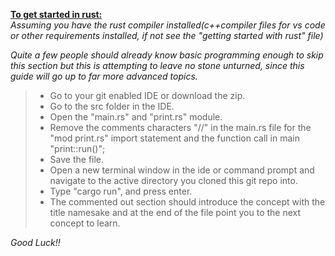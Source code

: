 <u><b>To get started in rust:</b></u></br>
<i> Assuming you have the rust compiler installed(c++compiler files for vs code or other requirements installed, if not see the "getting started with rust" file)</i>

<i>Quite a few people should already know basic programming enough to skip this section but this is attempting to leave no stone unturned, since this guide will go up to far more advanced topics.</i>

> - Go to your git enabled IDE or download the zip.
> - Go to the src folder in the IDE.
> - Open the "main.rs" and "print.rs" module.
> - Remove the comments characters "//" in the main.rs file for the "mod print.rs" import statement and the function call in main "print::run()";
> - Save the file.
> - Open a new terminal window in the ide or command prompt and navigate to the active directory you cloned this git repo into.
> - Type "cargo run", and press enter.
> - The commented out section should introduce the concept with the title namesake and at the end of the file point you to the next concept to learn.<br>


<i>Good Luck!!</i> 
